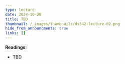 ```yaml
---
type: lecture
date: 2024-10-28
title: TBD
thumbnail: /_images/thumbnails/ds542-lecture-02.png
hide_from_announcments: true
links: []
---
```

**Readings:**
- TBD

